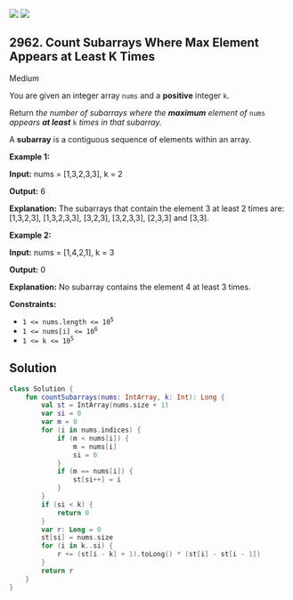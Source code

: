 [![](https://img.shields.io/github/stars/javadev/LeetCode-in-Kotlin?label=Stars&style=flat-square)](https://github.com/javadev/LeetCode-in-Kotlin)
[![](https://img.shields.io/github/forks/javadev/LeetCode-in-Kotlin?label=Fork%20me%20on%20GitHub%20&style=flat-square)](https://github.com/javadev/LeetCode-in-Kotlin/fork)

## 2962\. Count Subarrays Where Max Element Appears at Least K Times

Medium

You are given an integer array `nums` and a **positive** integer `k`.

Return _the number of subarrays where the **maximum** element of_ `nums` _appears **at least**_ `k` _times in that subarray._

A **subarray** is a contiguous sequence of elements within an array.

**Example 1:**

**Input:** nums = [1,3,2,3,3], k = 2

**Output:** 6

**Explanation:** The subarrays that contain the element 3 at least 2 times are: [1,3,2,3], [1,3,2,3,3], [3,2,3], [3,2,3,3], [2,3,3] and [3,3].

**Example 2:**

**Input:** nums = [1,4,2,1], k = 3

**Output:** 0

**Explanation:** No subarray contains the element 4 at least 3 times.

**Constraints:**

*   <code>1 <= nums.length <= 10<sup>5</sup></code>
*   <code>1 <= nums[i] <= 10<sup>6</sup></code>
*   <code>1 <= k <= 10<sup>5</sup></code>

## Solution

```kotlin
class Solution {
    fun countSubarrays(nums: IntArray, k: Int): Long {
        val st = IntArray(nums.size + 1)
        var si = 0
        var m = 0
        for (i in nums.indices) {
            if (m < nums[i]) {
                m = nums[i]
                si = 0
            }
            if (m == nums[i]) {
                st[si++] = i
            }
        }
        if (si < k) {
            return 0
        }
        var r: Long = 0
        st[si] = nums.size
        for (i in k..si) {
            r += (st[i - k] + 1).toLong() * (st[i] - st[i - 1])
        }
        return r
    }
}
```